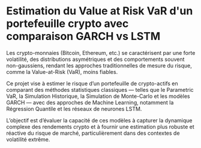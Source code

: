 # Estimation du Value at Risk VaR d'un portefeuille crypto avec comparaison GARCH vs LSTM
Les crypto-monnaies (Bitcoin, Ethereum, etc.) se caractérisent par une forte volatilité, des distributions asymétriques et des comportements souvent non-gaussiens, rendant les approches traditionnelles de mesure du risque, comme la Value-at-Risk (VaR), moins fiables.

Ce projet vise à estimer le risque d’un portefeuille de crypto-actifs en comparant des méthodes statistiques classiques — telles que le Parametric VaR, la Simulation Historique, la Simulation de Monte-Carlo et les modèles GARCH — avec des approches de Machine Learning, notamment la Régression Quantile et les réseaux de neurones LSTM.

L’objectif est d’évaluer la capacité de ces modèles à capturer la dynamique complexe des rendements crypto et à fournir une estimation plus robuste et réactive du risque de marché, particulièrement dans des contextes de volatilité extrême.
